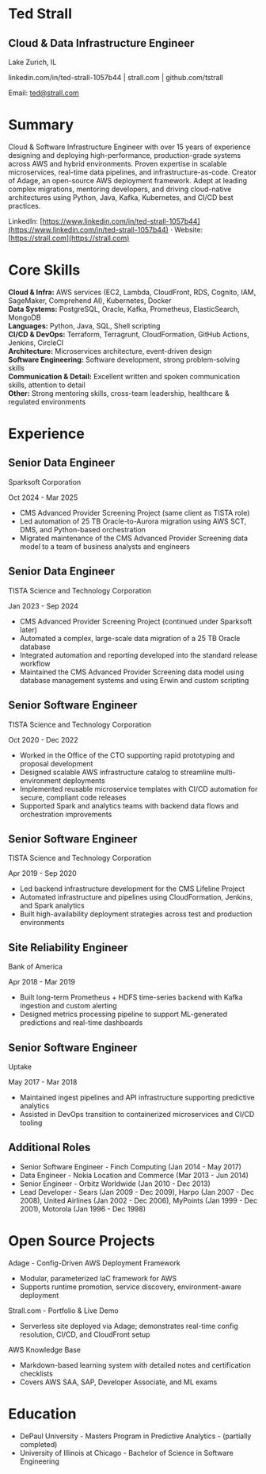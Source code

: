 # Ted Strall

## **Cloud & Data Infrastructure Engineer**

Lake Zurich, IL

linkedin.com/in/ted-strall-1057b44 | strall.com | github.com/tstrall

Email: ted@strall.com

# **Summary**

Cloud & Software Infrastructure Engineer with over 15 years of experience designing and deploying high-performance, production-grade systems across AWS and hybrid environments. Proven expertise in scalable microservices, real-time data pipelines, and infrastructure-as-code. Creator of Adage, an open-source AWS deployment framework. Adept at leading complex migrations, mentoring developers, and driving cloud-native architectures using Python, Java, Kafka, Kubernetes, and CI/CD best practices. 

LinkedIn: [https://www.linkedin.com/in/ted-strall-1057b44](https://www.linkedin.com/in/ted-strall-1057b44) · Website: [https://strall.com](https://strall.com)

# **Core Skills**

**Cloud & Infra:** AWS services (EC2, Lambda, CloudFront, RDS, Cognito, IAM, SageMaker, Comprehend AI), Kubernetes, Docker  
**Data Systems:** PostgreSQL, Oracle, Kafka, Prometheus, ElasticSearch, MongoDB  
**Languages:** Python, Java, SQL, Shell scripting  
**CI/CD & DevOps:** Terraform, Terragrunt, CloudFormation, GitHub Actions, Jenkins, CircleCI  
**Architecture:** Microservices architecture, event-driven design  
**Software Engineering:** Software development, strong problem-solving skills  
**Communication & Detail:** Excellent written and spoken communication skills, attention to detail  
**Other:** Strong mentoring skills, cross-team leadership, healthcare & regulated environments

# **Experience**

## **Senior Data Engineer**

Sparksoft Corporation

Oct 2024 \- Mar 2025

* CMS Advanced Provider Screening Project (same client as TISTA role)  
* Led automation of 25 TB Oracle-to-Aurora migration using AWS SCT, DMS, and Python-based orchestration  
* Migrated maintenance of the CMS Advanced Provider Screening data model to a team of business analysts and engineers

## **Senior Data Engineer**

TISTA Science and Technology Corporation

Jan 2023 \- Sep 2024

* CMS Advanced Provider Screening Project (continued under Sparksoft later)  
* Automated a complex, large-scale data migration of a 25 TB Oracle database  
* Integrated automation and reporting developed into the standard release workflow  
* Maintained the CMS Advanced Provider Screening data model using database management systems and using Erwin and custom scripting

## **Senior Software Engineer**

TISTA Science and Technology Corporation

Oct 2020 \- Dec 2022

* Worked in the Office of the CTO supporting rapid prototyping and proposal development  
* Designed scalable AWS infrastructure catalog to streamline multi-environment deployments  
* Implemented reusable microservice templates with CI/CD automation for secure, compliant code releases  
* Supported Spark and analytics teams with backend data flows and orchestration improvements

## **Senior Software Engineer**

TISTA Science and Technology Corporation

Apr 2019 \- Sep 2020

* Led backend infrastructure development for the CMS Lifeline Project  
* Automated infrastructure and pipelines using CloudFormation, Jenkins, and Spark analytics  
* Built high-availability deployment strategies across test and production environments

## **Site Reliability Engineer**

Bank of America

Apr 2018 \- Mar 2019

* Built long-term Prometheus \+ HDFS time-series backend with Kafka ingestion and custom alerting  
* Designed metrics processing pipeline to support ML-generated predictions and real-time dashboards

## **Senior Software Engineer**

Uptake

May 2017 \- Mar 2018

* Maintained ingest pipelines and API infrastructure supporting predictive analytics  
* Assisted in DevOps transition to containerized microservices and CI/CD tooling

## **Additional Roles**

* Senior Software Engineer \- Finch Computing (Jan 2014 \- May 2017\)  
* Data Engineer \- Nokia Location and Commerce (Mar 2013 \- Jun 2014\)  
* Senior Engineer \- Orbitz Worldwide (Jan 2010 \- Dec 2013\)  
* Lead Developer \- Sears (Jan 2009 \- Dec 2009), Harpo (Jan 2007 \- Dec 2008),  United Airlines (Jan 2002 \- Dec 2006), MyPoints (Jan 1999 \- Dec 2001), Motorola (Jan 1996 \- Dec 1998\)

# **Open Source Projects**

Adage \- Config-Driven AWS Deployment Framework

* Modular, parameterized IaC framework for AWS  
* Supports runtime promotion, service discovery, environment-aware deployment

Strall.com \- Portfolio & Live Demo

* Serverless site deployed via Adage; demonstrates real-time config resolution, CI/CD, and CloudFront setup

AWS Knowledge Base

* Markdown-based learning system with detailed notes and certification checklists  
* Covers AWS SAA, SAP, Developer Associate, and ML exams

# **Education**

* DePaul University \- Masters Program in Predictive Analytics \- (partially completed)  
* University of Illinois at Chicago \- Bachelor of Science in Software Engineering

